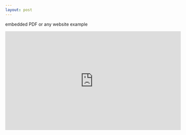 ```yaml
---
layout: post
---
```


embedded PDF or any website example

<iframe width="560" height="315" src="https://guides.github.com/pdfs/markdown-cheatsheet-online.pdf" frameborder="0" allowfullscreen></iframe>
